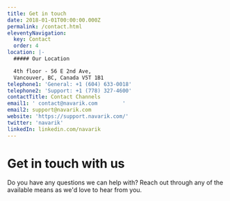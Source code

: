 ```yaml
---
title: Get in touch
date: 2018-01-01T00:00:00.000Z
permalink: /contact.html
eleventyNavigation:
  key: Contact
  order: 4
location: |-
  ##### Our Location

  4th floor - 56 E 2nd Ave,
  Vancouver, BC, Canada V5T 1B1
telephone1: 'General: +1 (604) 633-0018'
telephone2: 'Support: +1 (778) 327-4600'
contactTitle: Contact Channels
email1: ' contact@navarik.com        '
email2: support@navarik.com
website: 'https://support.navarik.com/'
twitter: 'navarik'
linkedIn: linkedin.com/navarik
---
```

# Get in touch with us

Do you have any questions we can help with?
Reach out through any of the available
means as we'd love to hear from you.
